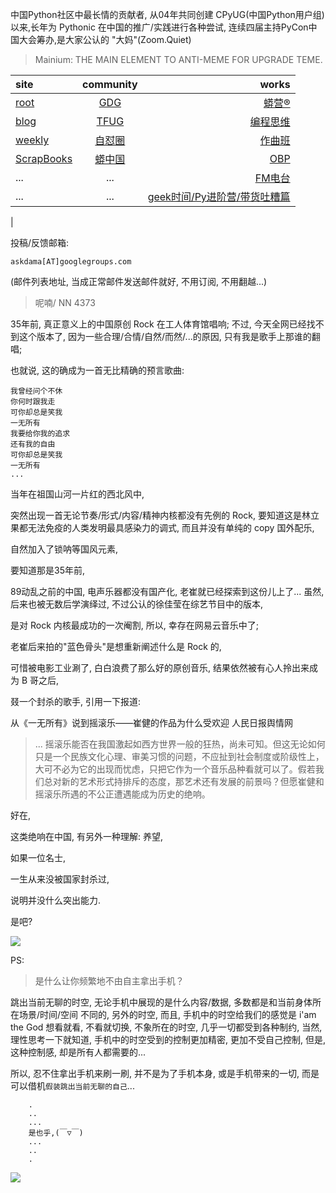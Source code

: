 中国Python社区中最长情的贡献者, 从04年共同创建 CPyUG(中国Python用户组)以来,长年为 Pythonic 在中国的推广/实践进行各种尝试, 连续四届主持PyCon中国大会筹办,是大家公认的 "大妈"(Zoom.Quiet)

> Mainium: THE MAIN ELEMENT TO ANTI-MEME FOR UPGRADE TEME.

| site | community | works |
| :-----| :----: | ----: |
| [root](http://zoomquiet.io/) | [GDG](https://blog.zhgdg.org/) | [蟒营®](https://doc.101.camp/) |
| [blog](https://blog.zoomquiet.io/pages/zoomquiet.html) | [TFUG](http://zh.tfug.world/) | [编程思维](https://py.101.camp/) |
| [weekly](http://weekly.pychina.org/) | [自怼圈](https://du.101.camp/) | [作曲班](https://mu.101.camp/) |
| [ScrapBooks](https://zoomquiet.io/collection.html) | [蟒中国](https://pychina.org/) | [OBP](https://zoomquiet.io/obp/index.html) |
| ... | ... | [FM电台](https://fm.101.camp/) |
| ... | ... | [geek时间/Py进阶营/带货吐糟篇](https://fm.101.camp/2020/geek2py-dama.html) 
 |


投稿/反馈邮箱:

    askdama[AT]googlegroups.com

(邮件列表地址, 
当成正常邮件发送邮件就好, 不用订阅, 不用翻越...)


> ​呢喃/ NN 4373



35年前,
真正意义上的中国原创 Rock 在工人体育馆唱响;
不过, 今天全网已经找不到这个版本了,
因为一些合理/合情/自然/而然/...的原因,
只有我是歌手上那谁的翻唱;


也就说,
这的确成为一首无比精确的预言歌曲:

    我曾经问个不休
    你何时跟我走
    可你却总是笑我
    一无所有
    我要给你我的追求
    还有我的自由
    可你却总是笑我
    一无所有
    ...



当年在祖国山河一片红的西北风中,

突然出现一首无论节奏/形式/内容/精神内核都没有先例的 Rock,
要知道这是林立果都无法免疫的人类发明最具感染力的调式,
而且并没有单纯的 copy 国外配乐,

自然加入了锁呐等国风元素,

要知道那是35年前,

89动乱之前的中国,
电声乐器都没有国产化,
老崔就已经探索到这份儿上了...
虽然,
后来也被无数后学演绎过,
不过公认的徐佳莹在综艺节目中的版本,

是对 Rock 内核最成功的一次阉割,
所以, 幸存在网易云音乐中了;


老崔后来拍的"蓝色骨头"是想重新阐述什么是 Rock 的,

可惜被电影工业涮了,
白白浪费了那么好的原创音乐,
结果依然被有心人拎出来成为 B 哥之后,

叕一个封杀的歌手,
引用一下报道:

从《一无所有》说到摇滚乐——崔健的作品为什么受欢迎 人民日报舆情网

> ... 摇滚乐能否在我国激起如西方世界一般的狂热，尚未可知。但这无论如何只是一个民族文化心理、审美习惯的问题，不应扯到社会制度或阶级性上，大可不必为它的出现而忧虑，只把它作为一个音乐品种看就可以了。假若我们总对新的艺术形式持排斥的态度，那艺术还有发展的前景吗？但愿崔健和摇滚乐所遇的不公正遭遇能成为历史的绝响。






好在, 

这类绝响在中国,
有另外一种理解: 养望,

如果一位名士,

一生从来没被国家封杀过,

说明并没什么突出能力.


是吧?






![](http://ydlj.zoomquiet.top/ipic/2021-05-08-zq42-today-card-2105.009.jpeg)



PS:
> 是什么让你频繁地不由自主拿出手机？

跳出当前无聊的时空,
无论手机中展现的是什么内容/数据,
多数都是和当前身体所在场景/时间/空间 不同的,
另外的时空,
而且, 手机中的时空给我们的感觉是
i'am the God
想看就看, 不看就切换,
不象所在的时空, 几乎一切都受到各种制约,
当然,
理性思考一下就知道,
手机中的时空受到的控制更加精密, 更加不受自己控制,
但是, 这种控制感,
却是所有人都需要的...

所以, 
忍不住拿出手机来刷一刷,
并不是为了手机本身, 或是手机带来的一切,
而是可以借机`假装跳出当前无聊的自己`...



```
    .
    ..
    ...
    是也乎,(￣▽￣)
    ...
    ..
    .
```


![](http://ydlj.zoomquiet.top/ipic/2021-04-30-210411DU21.4zip.jpg)

